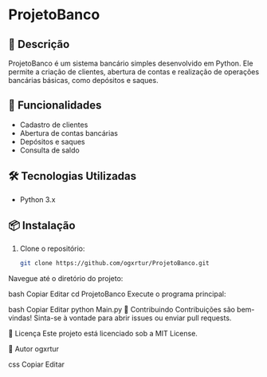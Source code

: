 # ProjetoBanco

## 📖 Descrição

ProjetoBanco é um sistema bancário simples desenvolvido em Python. Ele permite a criação de clientes, abertura de contas e realização de operações bancárias básicas, como depósitos e saques.

## 🚀 Funcionalidades

- Cadastro de clientes
- Abertura de contas bancárias
- Depósitos e saques
- Consulta de saldo

## 🛠️ Tecnologias Utilizadas

- Python 3.x

## 📦 Instalação

1. Clone o repositório:
   ```bash
   git clone https://github.com/ogxrtur/ProjetoBanco.git
Navegue até o diretório do projeto:

bash
Copiar
Editar
cd ProjetoBanco
Execute o programa principal:

bash
Copiar
Editar
python Main.py
🤝 Contribuindo
Contribuições são bem-vindas! Sinta-se à vontade para abrir issues ou enviar pull requests.

📄 Licença
Este projeto está licenciado sob a MIT License.

👤 Autor
ogxrtur

css
Copiar
Editar
